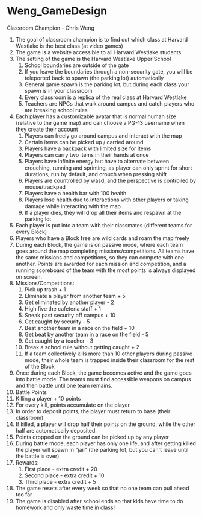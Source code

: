 # Weng_GameDesign
Classroom Champion - Chris Weng
1. The goal of classroom champion is to find out which class at Harvard Westlake is the best class (at video games)
2. The game is a website accessible to all Harvard Westlake students
3. The setting of the game is the Harvard Westlake Upper School
    1. School boundaries are outside of the gate
    2. If you leave the boundaries through a non-security gate, you will be teleported back to spawn (the parking lot) automatically
    3. General game spawn is the parking lot, but during each class your spawn is in your classroom
    4. Every classroom is a replica of the real class at Harvard Westlake
    5. Teachers are NPCs that walk around campus and catch players who are breaking school rules
4. Each player has a customizable avatar that is normal human size (relative to the game map) and can choose a PG-13 username when they create their account
    1. Players can freely go around campus and interact with the map
    2. Certain items can be picked up / carried around
    3. Players have a backpack with limited size for items
    4. Players can carry two items in their hands at once
    5. Players have infinite energy but have to alternate between crouching, running and sprinting, as player can only sprint for short durations, run by default, and crouch when pressing shift
    6. Players are countrolled by wasd, and the perspective is controlled by mouse/trackpad
    7. Players have a health bar with 100 health
    8. Players lose health due to interactions with other players or taking damage while interacting with the map
    9. If a player dies, they will drop all their items and respawn at the parking lot
5. Each player is put into a team with their classmates (different teams for every Block)
6. Players who have a Block free are wild cards and roam the map freely
8. During each Block, the game is on passive mode, where each team goes around the map completing missions/competitions. All teams have the same missions and competitions, so they can compete with one another. Points are awarded for each mission and competition, and a running scoreboard of the team with the most points is always displayed on screen. 
9. Missions/Competitions:
    1. Pick up trash + 1
    2. Eliminate a player from another team + 5
    3. Get eliminated by another player - 2
    4. High five the cafeteria staff + 1
    5. Sneak past security off campus + 10
    6. Get caught by security - 5
    7. Beat another team in a race on the field + 10
    8. Get beat by another team in a race on the field - 5
    9. Get caught by a teacher - 3
    10. Break a school rule without getting caught + 2
    11. If a team collectively kills more than 10 other players during passive mode, their whole team is trapped inside their classroom for the rest of the Block
10. Once during each Block, the game becomes active and the game goes into battle mode. The teams must find accessible weapons on campus and then battle until one team remains.
11. Battle Points
   1. Killing a player + 10 points
   2. For every kill, points accumulate on the player
   3. In order to deposit points, the player must return to base (their classroom)
   4. If killed, a player will drop half their points on the ground, while the other half are automatically deposited.
   5. Points dropped on the ground can be picked up by any player
   6. During battle mode, each player has only one life, and after getting killed the player will spawn in "jail" (the parking lot, but you can't leave until the battle is over)
12. Rewards:
    1. First place - extra credit + 20
    2. Second place - extra credit + 10
    3. Third place - extra credit + 5
13. The game resets after every week so that no one team can pull ahead too far
14. The game is disabled after school ends so that kids have time to do homework and only waste time in class!
